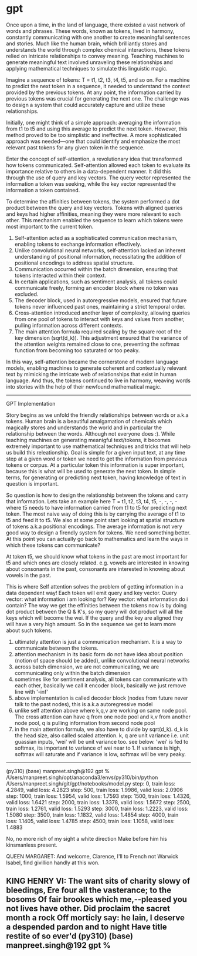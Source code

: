 # gpt

Once upon a time, in the land of language, there existed a vast network of words and phrases. These words, known as tokens, lived in harmony, constantly communicating with one another to create meaningful sentences and stories. Much like the human brain, which brilliantly stores and understands the world through complex chemical interactions, these tokens relied on intricate relationships to convey meaning. Teaching machines to generate meaningful text involved unraveling these relationships and applying mathematical techniques to simulate this linguistic magic.

Imagine a sequence of tokens: T = t1, t2, t3, t4, t5, and so on. For a machine to predict the next token in a sequence, it needed to understand the context provided by the previous tokens. At any point, the information carried by previous tokens was crucial for generating the next one. The challenge was to design a system that could accurately capture and utilize these relationships.

Initially, one might think of a simple approach: averaging the information from t1 to t5 and using this average to predict the next token. However, this method proved to be too simplistic and ineffective. A more sophisticated approach was needed—one that could identify and emphasize the most relevant past tokens for any given token in the sequence.

Enter the concept of self-attention, a revolutionary idea that transformed how tokens communicated. Self-attention allowed each token to evaluate its importance relative to others in a data-dependent manner. It did this through the use of query and key vectors. The query vector represented the information a token was seeking, while the key vector represented the information a token contained.

To determine the affinities between tokens, the system performed a dot product between the query and key vectors. Tokens with aligned queries and keys had higher affinities, meaning they were more relevant to each other. This mechanism enabled the sequence to learn which tokens were most important to the current token.

1. Self-attention acted as a sophisticated communication mechanism, enabling tokens to exchange information effectively.
2. Unlike convolutional neural networks, self-attention lacked an inherent understanding of positional information, necessitating the addition of positional encodings to address spatial structure.
3. Communication occurred within the batch dimension, ensuring that tokens interacted within their context.
4. In certain applications, such as sentiment analysis, all tokens could communicate freely, forming an encoder block where no token was excluded.
5. The decoder block, used in autoregressive models, ensured that future tokens never influenced past ones, maintaining a strict temporal order.
6. Cross-attention introduced another layer of complexity, allowing queries from one pool of tokens to interact with keys and values from another, pulling information across different contexts.
7. The main attention formula required scaling by the square root of the key dimension (sqrt(d_k)). This adjustment ensured that the variance of the attention weights remained close to one, preventing the softmax function from becoming too saturated or too peaky.

In this way, self-attention became the cornerstone of modern language models, enabling machines to generate coherent and contextually relevant text by mimicking the intricate web of relationships that exist in human language. And thus, the tokens continued to live in harmony, weaving words into stories with the help of their newfound mathematical magic.





----------------------------------------

GPT Implementation

Story begins as we unfold the friendly relationships between words or a.k.a tokens. Human brain is a beautiful amalgamation of chemicals which magically stores and understands the world and in particular the relationship between the words. Although not everyone does :). While teaching machines on generating meanigful text/tokens, it becomes extremely important to use mathematical techniques and tricks that will help us build this releationship. Goal is simple for a given input text, at any time step at a given word or token we need to get the information from previous tokens or corpus. At a particular token this information is super important, because this is what will be used to generate the next token. In simple terms, for generating or predicting next token, having knowledge of text in question is important.

So question is how to design the relationship between the tokens and carry that information. Lets take an example here
T = t1, t2, t3, t4, t5, -, -, -, - where t5 needs to have information carried from t1 to t5 for predicting next token. The most naive way of doing this is by carrying the average of t1 to t5 and feed it to t5. We also at some point start looking at spatial structure of tokens a.k.a positional encodings. The average information is not very good way to design a firendly system for tokens. We need something better. At this point you can actually go back to mathematics and learn the ways in which these tokens can communicate? 

At token t5, we should know what tokens in the past are most important for t5 and which ones are closely related. e.g. vowels are interested in knowing about consonants in the past, consonants are interested in knowing about vowels in the past.

This is where Self attention solves the problem of getting information in a data dependent way! Each token will emit query and key vector.
Query vector: what information i am looking for?
Key vector: what information do i contain?
The way we get the effinities between the tokens now is by doing dot product between the Q & K's, so my query will dot product will all the keys which will become the wei. If the query and the key are aligned they will have a very high amount. So in the sequence we get to learn more about such tokens.

 1. ultimately attention is just a communication mechanism. It is a way to communicate between the tokens.
 2. attention mechanism in its basic form do not have idea about position (notion of space should be added), unlike convolutional neural networks
 3. across batch dimension, we are not communicating, we are communicating only within the batch dimension
 4. sometimes like for sentiment analysis, all tokens can communicate with each other, basically we call it encoder block, basically we just remove line with '-inf'
 5. above implementation is called decoder block (nodes from future never talk to the past nodes), this is a.k.a autoregressive model
 6. unlike self attention above where k,q,v are working on same node pool. The cross attention can have q from one node pool and k,v from another node pool, q is pulling information from second node pool
 7. in the main attention formula, we also have to divide by sqrt(d_k). d_k is the head size, also called scaled attention. 
    k, q are unit variance i.e. unit guassian inputs, 'wei' will be unit variance too. see below.
    'wei' is fed to softmax, its important to variance of wei near to 1. If variance is high, softmax will saturate and if variance is low, softmax will be very peaky.



------------------------------------
(py310) (base) manpreet.singh@192 gpt % /Users/manpreet.singh/opt/anaconda3/envs/py310/bin/python /Users/manpreet.singh/git/gpt/notebooks/model.py
step: 0, train loss: 4.2849, valid loss: 4.2823
step: 500, train loss: 1.9986, valid loss: 2.0906
step: 1000, train loss: 1.5954, valid loss: 1.7593
step: 1500, train loss: 1.4326, valid loss: 1.6421
step: 2000, train loss: 1.3378, valid loss: 1.5672
step: 2500, train loss: 1.2761, valid loss: 1.5293
step: 3000, train loss: 1.2223, valid loss: 1.5080
step: 3500, train loss: 1.1832, valid loss: 1.4854
step: 4000, train loss: 1.1405, valid loss: 1.4785
step: 4500, train loss: 1.1058, valid loss: 1.4883

No, no more rich of my sight a white direction
Make before him his kinsmanless present.

QUEEN MARGARET:
And welcome, Clarence, I'll to French not Warwick
Isabel, find givillion handly at this won.

KING HENRY VI:
The want sits of charity slowy of bleedings,
Ere four all the vasterance; to the bosoms
Of fair brookes which me,--pleased you not lives have other.
Did proclaim the sacret month a rock
Off morticly say: he lain,
I deserve a despended pardon and to night
Have title restite of so ever'd
(py310) (base) manpreet.singh@192 gpt %
------------------------------------